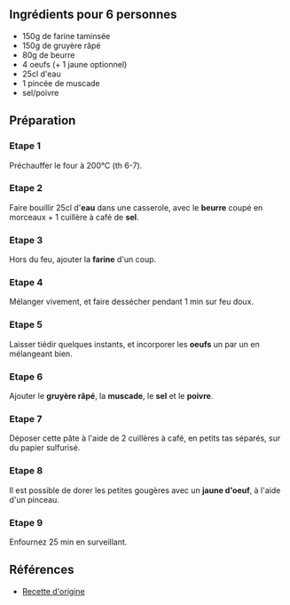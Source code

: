 ## Ingrédients pour 6 personnes

- 150g de farine taminsée
- 150g de gruyère râpé
- 80g de beurre
- 4 oeufs (+ 1 jaune optionnel)
- 25cl d'eau
- 1 pincée de muscade
- sel/poivre

## Préparation

### Etape 1

Préchauffer le four à 200°C (th 6-7).

### Etape 2

Faire bouillir 25cl d'**eau** dans une casserole, avec le **beurre** coupé en morceaux + 1 cuillère à café de **sel**.

### Etape 3

Hors du feu, ajouter la **farine** d'un coup.

### Etape 4

Mélanger vivement, et faire dessécher pendant 1 min sur feu doux.

### Etape 5

Laisser tiédir quelques instants, et incorporer les **oeufs** un par un en mélangeant bien.

### Etape 6

Ajouter le **gruyère râpé**, la **muscade**, le **sel** et le **poivre**.

### Etape 7

Déposer cette pâte à l'aide de 2 cuillères à café, en petits tas séparés, sur du papier sulfurisé.

### Etape 8

Il est possible de dorer les petites gougères avec un **jaune d'oeuf**, à l'aide d'un pinceau.

### Etape 9

Enfournez 25 min en surveillant.

## Références

- [Recette d'origine](https://www.marmiton.org/recettes/recette_gougeres-au-fromage_20095.aspx)

